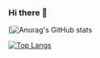 ### Hi there 👋

<!--
**FASUZO/fasuzo** is a ✨ _special_ ✨ repository because its `README.md` (this file) appears on your GitHub profile.

Here are some ideas to get you started:

- 🔭 I’m currently working on ...
- 🌱 I’m currently learning ...
- 👯 I’m looking to collaborate on ...
- 🤔 I’m looking for help with ...
- 💬 Ask me about ...
- 📫 How to reach me: ...
- 😄 Pronouns: ...
- ⚡ Fun fact: ...
[![Anurag's GitHub stats](https://github-readme-stats.vercel.app/api?username=fasuzo)](https://github.com/anuraghazra/github-readme-stats)
-->
[![Anurag's GitHub stats](https://github-readme-stats.vercel.app/api?username=fasuzo&show_icons=true&theme=Gradient)


[![Top Langs](https://github-readme-stats.vercel.app/api/top-langs/?username=fasuzo&layout=compact)](https://github.com/anuraghazra/github-readme-stats)
